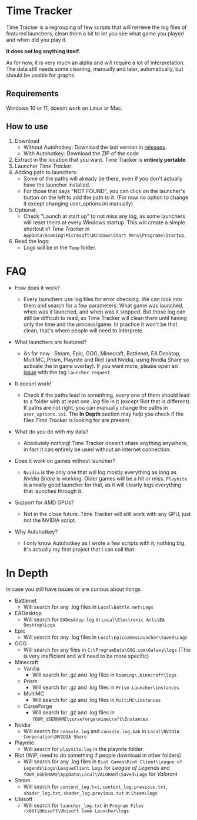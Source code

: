 # Time Tracker

Time Tracker is a regrouping of few scripts that will retrieve the log files of featured launchers, clean them a bit to let you see what game you played and when did you play it.

**It does not log anything itself.**

As for now, it is very much an alpha and will require a lot of interpretation.
The data still needs some cleaning, manually and later, automatically, but should be usable for graphs.


## Requirements

Windows 10 or 11, doesnt work on Linux or Mac.


## How to use

1) Download
    - Without Autohotkey: Download the last version in [releases](https://github.com/Aonne/Time-Tracker/releases/).
    - With Autohotkey: Download the ZIP of the code
2) Extract in the location that you want. Time Tracker is **entirely portable**.
3) Launcher *Time Tracker*.
4) Adding path to launchers:
    - Some of the paths will already be there, even if you don't actually have the launcher installed.
    - For those that says "NOT FOUND", you can click on the launcher's button on the left to add the path to it. (For now no option to change it except changing user_options.ini manually)
5) Optional:
    - Check "Launch at start up" to not miss any log, as some launchers will reset theirs at every Windows startup. This will create a simple shortcut of *Time Tracker* in ```AppData\Roaming\Microsoft\Windows\Start Menu\Programs\Startup```.
6) Read the logs:
    - Logs will be in the ```Temp``` folder.


# FAQ

* How does it work?
  * Every launchers use log files for error checking. We can look into them and search for a few parameters: What game was launched, when was it launched, and when was it stopped. But those log can still be difficult to read, so Time Tracker will clean them until having only the time and the process/game. In practice it won't be that clean, that's where people will need to interprete.

* What launchers are featured?
  * As for now : Steam, Epic, GOG, Minecraft, Battlenet, EA Desktop, MultiMC, Prism, Playnite and Riot (and Nvidia, using Nvidia Share so activate the in game overlay). If you want more, please open an [issue](https://github.com/Aonne/Time-Tracker/issues/new) with the tag ```launcher request```.

* It doesnt work!
  * Check if the paths lead to something, every one of them should lead to a folder with at least one *.log* file in it (except Riot that is different). If paths are not right, you can manually change the paths in ````user_options.ini````. The **In Depth** section may help you check if the files *Time Tracker* is looking for are present.

* What do you do with my data?
  * Absolutely nothing! Time Tracker doesn't share anything anywhere, in fact it can entirely be used without an internet connection.

* Does it work on games without launcher?
  * ```Nvidia``` is the only one that will log mostly everything as long as *Nvidia Share* is working. Older games will be a hit or miss. ```Playnite``` is a really good launcher for that, as it will clearly logs everything that launches through it.

* Support for AMD GPUs?
  * Not in the close future. Time Tracker will still work with any GPU, just not the NVIDIA script.

* Why Autohotkey?
  * I only know Autohotkey as I wrote a few scripts with it, nothing big. It's actually my first project that I can call that.


# In Depth

In case you still have issues or are curious about things.

* Battlenet
  *  Will search for any .log files in ```Local\Battle.net\Logs```
* EADesktop
  *  Will search for ```EADesktop.log``` in ```Local\Electronic Arts\EA Desktop\Logs```
* Epic
  *  Will search for any .log files in ```Local\EpicGamesLauncher\Saved\Logs```
* GOG
  *  Will search for any files in ```C:\ProgramData\GOG.com\Galaxy\logs``` (This is very inefficient and will need to be more specific)
* Minecraft
  * Vanilla
    - Will search for .gz and .log files in ```Roaming\.minecraft\logs```
  * Prism
    - Will search for .gz and .log files in ```Prism Launcher\instances```
  * MultiMC
    - Will search for .gz and .log files in ```MultiMC\instances```
  * CurseForge
    - Will search for .gz and .log files in ```YOUR_USERNAME\curseforge\minecraft\Instances```
* Nvidia
  *  Will search for ```console.log``` and ```console.log.bak``` in ```Local\NVIDIA Corporation\NVIDIA Share```
* Playnite
  *  Will search for ```playnite.log``` in the playnite folder
* Riot (WIP, need to do something if people download in other folders)
  *  Will search for any .log files in ```Riot Games\Riot Client\League of Legends\Logs\LeagueClient Logs``` for *League of Legends* and ```YOUR_USERNAME\AppData\Local\VALORANT\Saved\Logs``` for *Valorant*
* Steam
  *  Will search for ```content_log.txt```, ```content_log.previous.txt```, ```shader_log.txt```, ```shader_log.previous.txt``` in ```Steam\logs```
* Ubisoft
  *  Will search for ```launcher_log.txt``` in ```Program Files (x86)\Ubisoft\Ubisoft Game Launcher\logs```
